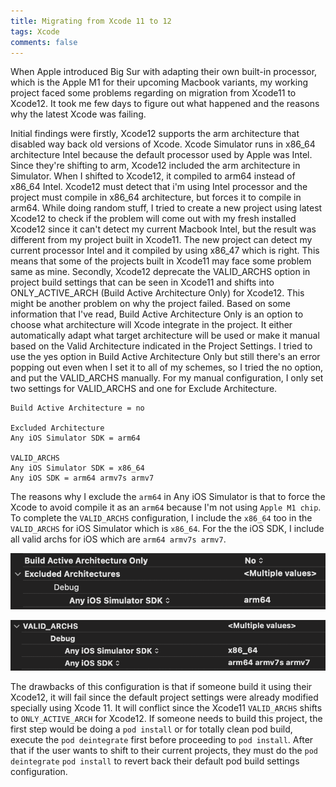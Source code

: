 ```yaml
---
title: Migrating from Xcode 11 to 12
tags: Xcode
comments: false
---
```


When Apple introduced Big Sur with adapting their own built-in processor, which is the Apple M1 for their upcoming Macbook variants, my working project faced some problems regarding on migration from Xcode11 to Xcode12. It took me few days to figure out what happened and the reasons why the latest Xcode was failing.

Initial findings were firstly, Xcode12 supports the arm architecture that disabled way back old versions of Xcode. Xcode Simulator runs in x86_64 architecture Intel because the default processor used by Apple was Intel. Since they're shifting to arm, Xcode12 included the arm architecture in Simulator. When I shifted to Xcode12, it compiled to arm64 instead of x86_64 Intel. Xcode12 must detect that i'm using Intel processor and the project must compile in x86_64 architecture, but forces it to compile in arm64. While doing random stuff, I tried to create a new project using latest Xcode12 to check if the problem will come out with my fresh installed Xcode12 since it can't detect my current Macbook Intel, but the result was different from my project built in Xcode11. The new project can detect my current processor Intel and it compiled by using x86_47 which is right. This means that some of the projects built in Xcode11 may face some problem same as mine. Secondly, Xcode12 deprecate the VALID_ARCHS option in project build settings that can be seen in Xcode11 and shifts into ONLY_ACTIVE_ARCH (Build Active Architecture Only) for Xcode12. This might be another problem on why the project failed. Based on some information that I've read, Build Active Architecture Only is an option to choose what architecture will Xcode integrate in the project. It either automatically adapt what target architecture will be used or make it manual based on the Valid Architecture indicated in the Project Settings. I tried to use the yes option in Build Active Architecture Only but still there's an error popping out even when I set it to all of my schemes, so I tried the no option, and put the VALID_ARCHS manually. For my manual configuration, I only set two settings for VALID_ARCHS and one for Exclude Architecture.

```
Build Active Architecture = no

Excluded Architecture
Any iOS Simulator SDK = arm64

VALID_ARCHS
Any iOS Simulator SDK = x86_64
Any iOS SDK = arm64 armv7s armv7
```

The reasons why I exclude the ```arm64``` in Any iOS Simulator is that to force the Xcode to avoid compile it as an ```arm64``` because I'm not using ```Apple M1 chip```. To complete the ```VALID_ARCHS``` configuration, I include the ```x86_64``` too in the ```VALID_ARCHS``` for iOS Simulator which is ```x86_64```. For the the iOS SDK, I include all valid archs for iOS which are ```arm64 armv7s armv7```.

![alt text](/assets/img/upgrade-xcode/exclude.png)

![alt text](/assets/img/upgrade-xcode/valid.png)

The drawbacks of this configuration is that if someone build it using their Xcode12, it will fail since the default project settings were already modified specially using Xcode 11. It will conflict since the Xcode11 ```VALID_ARCHS``` shifts to ```ONLY_ACTIVE_ARCH``` for Xcode12. If someone needs to build this project, the first step would be doing a ```pod install``` or for totally clean pod build, execute the ```pod deintegrate``` first before proceeding to ```pod install```. After that if the user wants to shift to their current projects, they must do the ```pod deintegrate``` ```pod install``` to revert back their default pod build settings configuration.



<br>
<br>
<br>
